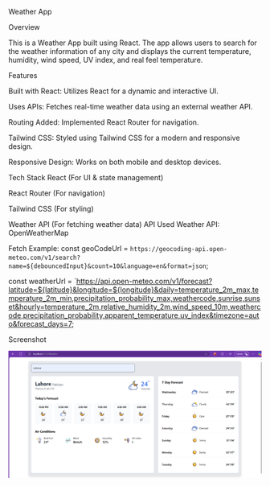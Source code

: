 Weather App

Overview

This is a Weather App built using React. The app allows users to search for the weather information of any city and displays the current temperature, humidity, wind speed, UV index, and real feel temperature.

Features

Built with React: 
Utilizes React for a dynamic and interactive UI.

Uses APIs: Fetches real-time weather data using an external weather API.

Routing Added: Implemented React Router for navigation.

Tailwind CSS: Styled using Tailwind CSS for a modern and responsive design.

Responsive Design: Works on both mobile and desktop devices.

Tech Stack
React (For UI & state management)

React Router (For navigation)

Tailwind CSS (For styling)

Weather API (For fetching weather data)
API Used
Weather API: OpenWeatherMap

Fetch Example:
const geoCodeUrl = `https://geocoding-api.open-meteo.com/v1/search?name=${debouncedInput}&count=10&language=en&format=json`;

const weatherUrl = `https://api.open-meteo.com/v1/forecast?latitude=${latitude}&longitude=${longitude}&daily=temperature_2m_max,temperature_2m_min,precipitation_probability_max,weathercode,sunrise,sunset&hourly=temperature_2m,relative_humidity_2m,wind_speed_10m,weathercode,precipitation_probability,apparent_temperature,uv_index&timezone=auto&forecast_days=7;

Screenshot

![Weather App](public/Weather-Animated-icons/Weather-App.PNG)
